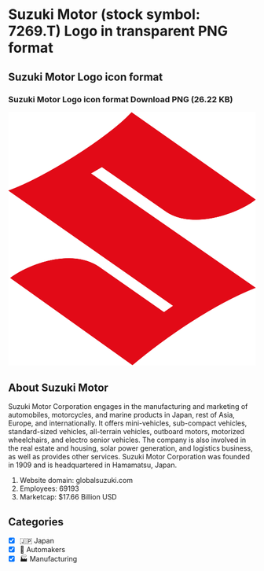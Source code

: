 # Suzuki Motor (stock symbol: 7269.T) Logo in transparent PNG format

## Suzuki Motor Logo icon format

### Suzuki Motor Logo icon format Download PNG (26.22 KB)

![Suzuki Motor Logo icon format Download PNG (26.22 KB)](/img/orig/7269.T-0bd2cd54.png)

## About Suzuki Motor

Suzuki Motor Corporation engages in the manufacturing and marketing of automobiles, motorcycles, and marine products in Japan, rest of Asia, Europe, and internationally. It offers mini-vehicles, sub-compact vehicles, standard-sized vehicles, all-terrain vehicles, outboard motors, motorized wheelchairs, and electro senior vehicles. The company is also involved in the real estate and housing, solar power generation, and logistics business, as well as provides other services. Suzuki Motor Corporation was founded in 1909 and is headquartered in Hamamatsu, Japan.

1. Website domain: globalsuzuki.com
2. Employees: 69193
3. Marketcap: $17.66 Billion USD


## Categories
- [x] 🇯🇵 Japan
- [x] 🚗 Automakers
- [x] 🏭 Manufacturing
